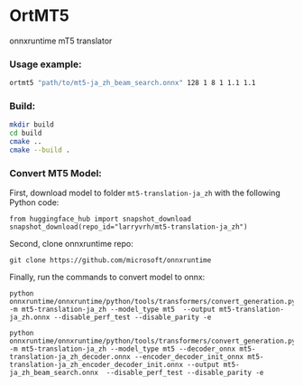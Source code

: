 # OrtMT5
onnxruntime mT5 translator

### Usage example:

```bash
ortmt5 "path/to/mt5-ja_zh_beam_search.onnx" 128 1 8 1 1.1 1.1
```

### Build:

```bash
mkdir build
cd build
cmake ..
cmake --build .
```

### Convert MT5 Model:

First, download model to folder `mt5-translation-ja_zh` with the following Python code:

```
from huggingface_hub import snapshot_download
snapshot_download(repo_id="larryvrh/mt5-translation-ja_zh")
```

Second, clone onnxruntime repo:

```
git clone https://github.com/microsoft/onnxruntime
```

Finally, run the commands to convert model to onnx:

```
python onnxruntime/onnxruntime/python/tools/transformers/convert_generation.py -m mt5-translation-ja_zh --model_type mt5  --output mt5-translation-ja_zh.onnx --disable_perf_test --disable_parity -e

python onnxruntime/onnxruntime/python/tools/transformers/convert_generation.py -m mt5-translation-ja_zh --model_type mt5 --decoder_onnx mt5-translation-ja_zh_decoder.onnx --encoder_decoder_init_onnx mt5-translation-ja_zh_encoder_decoder_init.onnx --output mt5-ja_zh_beam_search.onnx  --disable_perf_test --disable_parity -e
```


